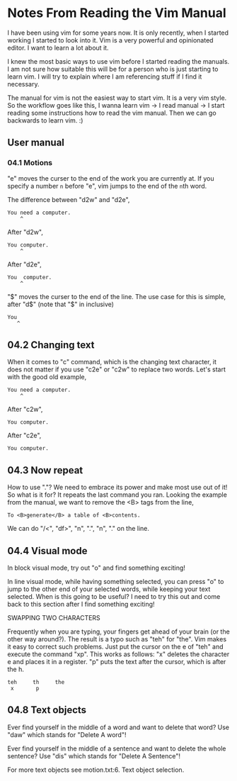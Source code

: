 # Notes From Reading the Vim Manual
I have been using vim for some years now. It is only recently, when I started
working I started to look into it. Vim is a very powerful and opinionated
editor. I want to learn a lot about it.

I knew the most basic ways to use vim before I started reading the manuals. I
am not sure how suitable this will be for a person who is just starting to
learn vim. I will try to explain where I am referencing stuff if I find it
necessary.

The manual for vim is not the easiest way to start vim. It is a very vim style.
So the workflow goes like this, I wanna learn vim -> I read manual -> I start
reading some instructions how to read the vim manual. Then we can go backwards
to learn vim. :)

## User manual
### 04.1 Motions
"e" moves the curser to the end of the work you are currently at. If you
specify a number `n` before "e", vim jumps to the end of the `n`th word.

The difference between "d2w" and "d2e",
```
You need a computer.
    ^
```

After "d2w",
```
You computer.
    ^
```

After "d2e",
```
You  computer.
    ^
```

"$" moves the curser to the end of the line. The use case for this is simple,
after "d$" (note that "$" in inclusive)
```
You
   ^
```

## 04.2 Changing text
When it comes to "c" command, which is the changing text character, it does not
matter if you use "c2e" or "c2w" to replace two words. Let's start with the
good old example,

```
You need a computer.
    ^
```

After "c2w",
```
You computer.
```

After "c2e",
```
You computer.
```

## 04.3 Now repeat
How to use "."? We need to embrace its power and make most use out of it!
So what is it for? It repeats the last command you ran. Looking the example
from the manual, we want to remove the \<B\> tags from the line,

```
To <B>generate</B> a table of <B>contents.
```
We can do "/<", "df>", "n", ".", "n", "." on the line.

## 04.4 Visual mode
In block visual mode, try out "o" and find something exciting!

In line visual mode, while having something selected, you can press "o" to jump
to the other end of your selected words, while keeping your text selected.
When is this going to be useful? I need to try this out and come back to
this section after I find something exciting!

SWAPPING TWO CHARACTERS

Frequently when you are typing, your fingers get ahead of your brain (or the
other way around?).  The result is a typo such as "teh" for "the".  Vim
makes it easy to correct such problems.  Just put the cursor on the e of "teh"
and execute the command "xp".  This works as follows: "x" deletes the
character e and places it in a register.  "p" puts the text after the cursor,
which is after the h.

```
teh     th     the
 x       p
```

## 04.8 Text objects
Ever find yourself in the middle of a word and want to delete that word? Use
"daw" which stands for "Delete A word"!

Ever find yourself in the middle of a sentence and want to delete the whole
sentence? Use "dis" which stands for "Delete A Sentence"!

For more text objects see motion.txt:6. Text object selection.
